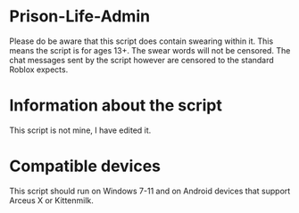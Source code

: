 # Prison-Life-Admin
Please do be aware that this script does contain swearing within it. 
This means the script is for ages 13+. The swear words will not be censored.
The chat messages sent by the script however are censored to the standard Roblox expects.
# Information about the script
This script is not mine, I have edited it.
# Compatible devices
This script should run on Windows 7-11 and on Android devices that support Arceus X or Kittenmilk.
